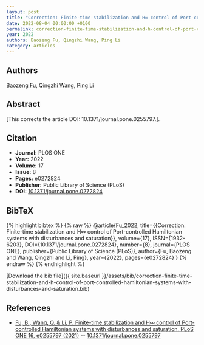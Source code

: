 ```yaml
---
layout: post
title: "Correction: Finite-time stabilization and H∞ control of Port-controlled Hamiltonian systems with disturbances and saturation"
date: 2022-08-04 00:00:00 +0100
permalink: correction-finite-time-stabilization-and-h-control-of-port-controlled-hamiltonian-systems-with-disturbances-and-saturation
year: 2022
authors: Baozeng Fu, Qingzhi Wang, Ping Li
category: articles
---
```

 
## Authors
[Baozeng Fu](authors/baozeng-fu), [Qingzhi Wang](authors/qingzhi-wang), [Ping Li](authors/ping-li)
 
## Abstract
[This corrects the article DOI: 10.1371/journal.pone.0255797.].
 
## Citation
- **Journal:** PLOS ONE
- **Year:** 2022
- **Volume:** 17
- **Issue:** 8
- **Pages:** e0272824
- **Publisher:** Public Library of Science (PLoS)
- **DOI:** [10.1371/journal.pone.0272824](https://doi.org/10.1371/journal.pone.0272824)
 
## BibTeX
{% highlight bibtex %}
{% raw %}
@article{Fu_2022,
  title={{Correction: Finite-time stabilization and H∞ control of Port-controlled Hamiltonian systems with disturbances and saturation}},
  volume={17},
  ISSN={1932-6203},
  DOI={10.1371/journal.pone.0272824},
  number={8},
  journal={PLOS ONE},
  publisher={Public Library of Science (PLoS)},
  author={Fu, Baozeng and Wang, Qingzhi and Li, Ping},
  year={2022},
  pages={e0272824}
}
{% endraw %}
{% endhighlight %}
 
[Download the bib file]({{ site.baseurl }}/assets/bib/correction-finite-time-stabilization-and-h-control-of-port-controlled-hamiltonian-systems-with-disturbances-and-saturation.bib)
 
## References
- [Fu, B., Wang, Q. & Li, P. Finite-time stabilization and H∞ control of Port-controlled Hamiltonian systems with disturbances and saturation. PLoS ONE 16, e0255797 (2021)](finite-time-stabilization-and-h-control-of-port-controlled-hamiltonian-systems-with-disturbances-and-saturation) -- [10.1371/journal.pone.0255797](https://doi.org/10.1371/journal.pone.0255797)

